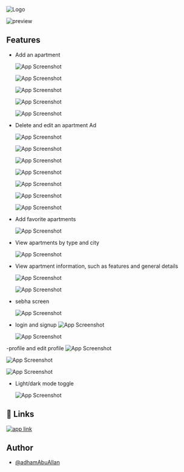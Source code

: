 
![Logo](https://drive.google.com/uc?id=1AeVBOpk82yNY9GtWRfxWopTqGZOYEjnz)

![preview](https://weenbalaqee.com/images/git_hub_images/git_hub_sub_header_small.png)



## Features

- Add an apartment

   ![App Screenshot](https://weenbalaqee.com/images/screenshots/Oct_2024_screenshots/screeshot_first_step_with_text.jpg)

    ![App Screenshot](https://weenbalaqee.com/images/screenshots/Oct_2024_screenshots/screenshot_second_step_features.jpg) 

    ![App Screenshot](https://weenbalaqee.com/images/screenshots/Oct_2024_screenshots/screenshot_third_step.jpg) 
      
    ![App Screenshot](https://weenbalaqee.com/images/screenshots/Oct_2024_screenshots/screenshot_fourth_step.png)

    ![App Screenshot](https://weenbalaqee.com/images/screenshots/Oct_2024_screenshots/screenshot_add_images.jpg)
    

- Delete and edit an apartment Ad

    ![App Screenshot](https://weenbalaqee.com/images/screenshots/Oct_2024_screenshots/screenshot_delete_apartment_new.png)
  
    ![App Screenshot](https://weenbalaqee.com/images/screenshots/Oct_2024_screenshots/screenshot_apartment_of_owner_new.png)

    ![App Screenshot](https://weenbalaqee.com/images/screenshots/Oct_2024_screenshots/screenshot_edit_apartment_part1png.png)

    ![App Screenshot](https://weenbalaqee.com/images/screenshots/Oct_2024_screenshots/screenshot_edit_apartment_4.png)

    ![App Screenshot](https://weenbalaqee.com/images/screenshots/Oct_2024_screenshots/screen_shot_edit_apartment_part3.png)

    ![App Screenshot](https://weenbalaqee.com/images/screenshots/Oct_2024_screenshots/screenhost_edit_apartment_part4_final.jpg)


    ![App Screenshot](https://weenbalaqee.com/images/screenshots/Oct_2024_screenshots/screenshot_add_images.jpg)

   
- Add favorite apartments

    ![App Screenshot](https://weenbalaqee.com/images/screenshots/Oct_2024_screenshots/screenshot_bookmark_new.png)    

- View apartments by type and city

    ![App Screenshot](https://weenbalaqee.com/images/screenshots/Oct_2024_screenshots/screenshot_home_with_type_and_city_filter.jpg)    


- View apartment information, such as features and general details

    ![App Screenshot](https://weenbalaqee.com/images/screenshots/Oct_2024_screenshots/screenshot_show_more_part1.jpg)

    ![App Screenshot](https://weenbalaqee.com/images/screenshots/Oct_2024_screenshots/screenshot_show_more_part2.jpg)

- sebha screen

    ![App Screenshot](https://weenbalaqee.com/images/screenshots/Oct_2024_screenshots/screenshot_sebha.jpg)
          

- login and signup 
    ![App Screenshot](https://weenbalaqee.com/images/screenshots/Oct_2024_screenshots/screenshot_login_new.png)

    ![App Screenshot](https://weenbalaqee.com/images/screenshots/Oct_2024_screenshots/screenshot_sginup.png)

-profile and edit profile
 ![App Screenshot](https://weenbalaqee.com/images/screenshots/Oct_2024_screenshots/screenshot_profile.png)

 ![App Screenshot](https://weenbalaqee.com/images/screenshots/Oct_2024_screenshots/screenshot_edit_profile_new.png)

 ![App Screenshot](https://weenbalaqee.com/images/screenshots/Oct_2024_screenshots/screenshot_edit_profile_part2.png)


- Light/dark mode toggle

    ![App Screenshot](https://weenbalaqee.com/images/screenshots/Oct_2024_screenshots/screenshot_dark_mode.png)

## 🔗 Links
[![app link](https://img.shields.io/badge/google_play-1,135,95?style=for-the-badge&logo=google-play&logoColor=white)](https://play.google.com/store/apps/details?id=com.weenbalaqee.weenbalaqee&hl=ar&pli=1)

## Author
- [@adhamAbuAllan](https://www.github.com/adhamAbuAllan)

